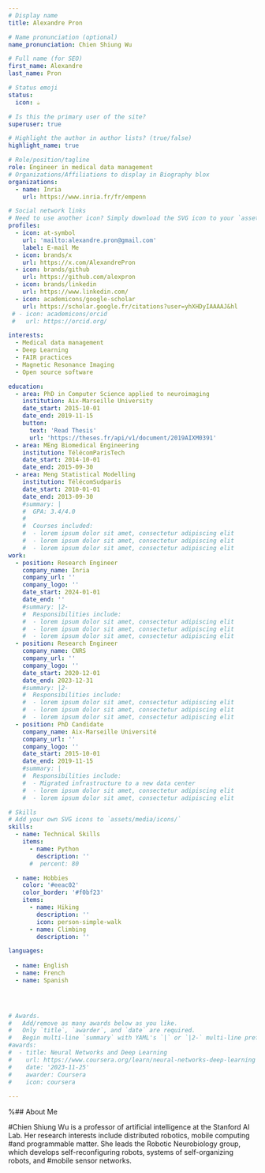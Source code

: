 ```yaml
---
# Display name
title: Alexandre Pron

# Name pronunciation (optional)
name_pronunciation: Chien Shiung Wu

# Full name (for SEO)
first_name: Alexandre
last_name: Pron

# Status emoji
status:
  icon: ☕️

# Is this the primary user of the site?
superuser: true

# Highlight the author in author lists? (true/false)
highlight_name: true

# Role/position/tagline
role: Engineer in medical data management
# Organizations/Affiliations to display in Biography blox
organizations:
  - name: Inria
    url: https://www.inria.fr/fr/empenn

# Social network links
# Need to use another icon? Simply download the SVG icon to your `assets/media/icons/` folder.
profiles:
  - icon: at-symbol
    url: 'mailto:alexandre.pron@gmail.com'
    label: E-mail Me
  - icon: brands/x
    url: https://x.com/AlexandrePron
  - icon: brands/github
    url: https://github.com/alexpron
  - icon: brands/linkedin
    url: https://www.linkedin.com/
  - icon: academicons/google-scholar
    url: https://scholar.google.fr/citations?user=yhXHDyIAAAAJ&hl
 # - icon: academicons/orcid
 #   url: https://orcid.org/

interests:
  - Medical data management
  - Deep Learning
  - FAIR practices
  - Magnetic Resonance Imaging
  - Open source software

education:
  - area: PhD in Computer Science applied to neuroimaging
    institution: Aix-Marseille University
    date_start: 2015-10-01
    date_end: 2019-11-15
    button:
      text: 'Read Thesis'
      url: 'https://theses.fr/api/v1/document/2019AIXM0391'
  - area: MEng Biomedical Engineering
    institution: TélécomParisTech
    date_start: 2014-10-01
    date_end: 2015-09-30
  - area: Meng Statistical Modelling
    institution: TélécomSudparis
    date_start: 2010-01-01
    date_end: 2013-09-30
    #summary: |
    #  GPA: 3.4/4.0
    #  
    #  Courses included:
    #  - lorem ipsum dolor sit amet, consectetur adipiscing elit
    #  - lorem ipsum dolor sit amet, consectetur adipiscing elit
    #  - lorem ipsum dolor sit amet, consectetur adipiscing elit
work:
  - position: Research Engineer
    company_name: Inria
    company_url: ''
    company_logo: ''
    date_start: 2024-01-01
    date_end: ''
    #summary: |2-
    #  Responsibilities include:
    #  - lorem ipsum dolor sit amet, consectetur adipiscing elit
    #  - lorem ipsum dolor sit amet, consectetur adipiscing elit
    #  - lorem ipsum dolor sit amet, consectetur adipiscing elit
  - position: Research Engineer
    company_name: CNRS
    company_url: ''
    company_logo: ''
    date_start: 2020-12-01
    date_end: 2023-12-31
    #summary: |2-
    #  Responsibilities include:
    #  - lorem ipsum dolor sit amet, consectetur adipiscing elit
    #  - lorem ipsum dolor sit amet, consectetur adipiscing elit
    #  - lorem ipsum dolor sit amet, consectetur adipiscing elit
  - position: PhD Candidate
    company_name: Aix-Marseille Université
    company_url: ''
    company_logo: ''
    date_start: 2015-10-01
    date_end: 2019-11-15
    #summary: |
    #  Responsibilities include:
    #  - Migrated infrastructure to a new data center
    #  - lorem ipsum dolor sit amet, consectetur adipiscing elit
    #  - lorem ipsum dolor sit amet, consectetur adipiscing elit

# Skills
# Add your own SVG icons to `assets/media/icons/`
skills:
  - name: Technical Skills
    items:
      - name: Python
        description: ''
      #  percent: 80

  - name: Hobbies
    color: '#eeac02'
    color_border: '#f0bf23'
    items:
      - name: Hiking
        description: ''
        icon: person-simple-walk
      - name: Climbing
        description: ''

languages:
  
  - name: English
  - name: French
  - name: Spanish

 


# Awards.
#   Add/remove as many awards below as you like.
#   Only `title`, `awarder`, and `date` are required.
#   Begin multi-line `summary` with YAML's `|` or `|2-` multi-line prefix and indent 2 spaces below.
#awards:
#  - title: Neural Networks and Deep Learning
#    url: https://www.coursera.org/learn/neural-networks-deep-learning
#    date: '2023-11-25'
#    awarder: Coursera
#    icon: coursera
 
---
```


%## About Me

#Chien Shiung Wu is a professor of artificial intelligence at the Stanford AI Lab. Her research interests include distributed robotics, mobile computing #and programmable matter. She leads the Robotic Neurobiology group, which develops self-reconfiguring robots, systems of self-organizing robots, and #mobile sensor networks.
